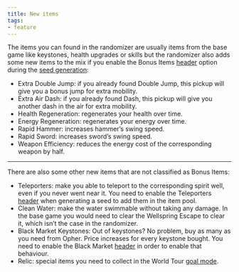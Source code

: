 ```yaml
---
title: New items
tags:
- feature
---
```


The items you can found in the randomizer are usually items from the base game like keystones, health upgrades or skills but the randomizer also adds some new items to the mix if you enable the Bonus Items [header](/seedgen/headers) option during the [seed generation](/seedgen):

* Extra Double Jump: if you already found Double Jump, this pickup will give you a bonus jump for extra mobility.
* Extra Air Dash: if you already found Dash, this pickup will give you another dash in the air for extra mobility.
* Health Regeneration: regenerates your health over time.
* Energy Regeneration: regenerates your energy over time.
* Rapid Hammer: increases hammer’s swing speed.
* Rapid Sword: increases sword’s swing speed.
* Weapon Efficiency: reduces the energy cost of the corresponding weapon by half.

***

There are also some other new items that are not classified as Bonus Items:
* Teleporters: make you able to teleport to the corresponding spirit well, even if you never went near it. You need to enable the Teleporters [header](/seedgen/headers) when generating a seed to add them in the item pool.
* Clean Water: make the water swimmable without taking any damage. In the base game you would need to clear the Wellspring Escape to clear it, which isn’t the case in the randomizer.
* Black Market Keystones: Out of keystones? No problem, buy as many as you need from Opher. Price increases for every keystone bought. You need to enable the Black Market [header](/seedgen/headers) in order to enable that behaviour.
* Relic: special items you need to collect in the World Tour [goal mode](/seedgen/goals).
